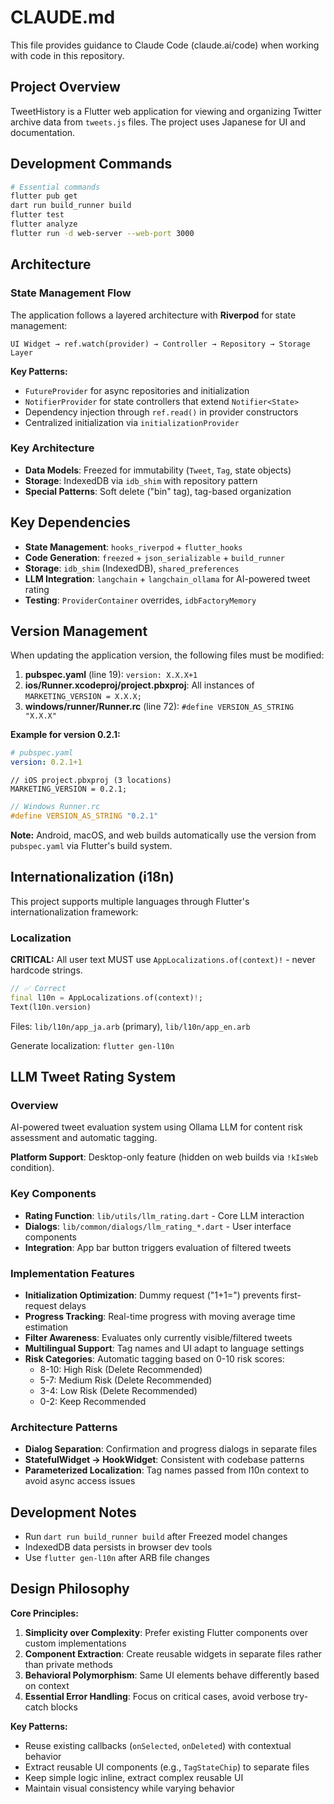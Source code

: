 # CLAUDE.md

This file provides guidance to Claude Code (claude.ai/code) when working with code in this repository.

## Project Overview

TweetHistory is a Flutter web application for viewing and organizing Twitter archive data from `tweets.js` files. The project uses Japanese for UI and documentation.

## Development Commands

```bash
# Essential commands
flutter pub get
dart run build_runner build
flutter test
flutter analyze
flutter run -d web-server --web-port 3000
```

## Architecture

### State Management Flow
The application follows a layered architecture with **Riverpod** for state management:

```
UI Widget → ref.watch(provider) → Controller → Repository → Storage Layer
```

**Key Patterns:**
- `FutureProvider` for async repositories and initialization
- `NotifierProvider` for state controllers that extend `Notifier<State>`
- Dependency injection through `ref.read()` in provider constructors
- Centralized initialization via `initializationProvider`

### Key Architecture
- **Data Models**: Freezed for immutability (`Tweet`, `Tag`, state objects)
- **Storage**: IndexedDB via `idb_shim` with repository pattern
- **Special Patterns**: Soft delete ("bin" tag), tag-based organization

## Key Dependencies
- **State Management**: `hooks_riverpod` + `flutter_hooks`
- **Code Generation**: `freezed` + `json_serializable` + `build_runner`
- **Storage**: `idb_shim` (IndexedDB), `shared_preferences`
- **LLM Integration**: `langchain` + `langchain_ollama` for AI-powered tweet rating
- **Testing**: `ProviderContainer` overrides, `idbFactoryMemory`

## Version Management

When updating the application version, the following files must be modified:

1. **pubspec.yaml** (line 19): `version: X.X.X+1`
2. **ios/Runner.xcodeproj/project.pbxproj**: All instances of `MARKETING_VERSION = X.X.X;`
3. **windows/runner/Runner.rc** (line 72): `#define VERSION_AS_STRING "X.X.X"`

**Example for version 0.2.1:**
```yaml
# pubspec.yaml
version: 0.2.1+1
```

```objc
// iOS project.pbxproj (3 locations)
MARKETING_VERSION = 0.2.1;
```

```c
// Windows Runner.rc
#define VERSION_AS_STRING "0.2.1"
```

**Note:** Android, macOS, and web builds automatically use the version from `pubspec.yaml` via Flutter's build system.

## Internationalization (i18n)

This project supports multiple languages through Flutter's internationalization framework:

### Localization
**CRITICAL:** All user text MUST use `AppLocalizations.of(context)!` - never hardcode strings.

```dart
// ✅ Correct
final l10n = AppLocalizations.of(context)!;
Text(l10n.version)
```

Files: `lib/l10n/app_ja.arb` (primary), `lib/l10n/app_en.arb`

Generate localization: `flutter gen-l10n`

## LLM Tweet Rating System

### Overview
AI-powered tweet evaluation system using Ollama LLM for content risk assessment and automatic tagging.

**Platform Support**: Desktop-only feature (hidden on web builds via `!kIsWeb` condition).

### Key Components
- **Rating Function**: `lib/utils/llm_rating.dart` - Core LLM interaction
- **Dialogs**: `lib/common/dialogs/llm_rating_*.dart` - User interface components
- **Integration**: App bar button triggers evaluation of filtered tweets

### Implementation Features
- **Initialization Optimization**: Dummy request ("1+1=") prevents first-request delays
- **Progress Tracking**: Real-time progress with moving average time estimation
- **Filter Awareness**: Evaluates only currently visible/filtered tweets
- **Multilingual Support**: Tag names and UI adapt to language settings
- **Risk Categories**: Automatic tagging based on 0-10 risk scores:
  - 8-10: High Risk (Delete Recommended)
  - 5-7: Medium Risk (Delete Recommended)
  - 3-4: Low Risk (Delete Recommended)
  - 0-2: Keep Recommended

### Architecture Patterns
- **Dialog Separation**: Confirmation and progress dialogs in separate files
- **StatefulWidget → HookWidget**: Consistent with codebase patterns
- **Parameterized Localization**: Tag names passed from l10n context to avoid async access issues

## Development Notes
- Run `dart run build_runner build` after Freezed model changes
- IndexedDB data persists in browser dev tools
- Use `flutter gen-l10n` after ARB file changes

## Design Philosophy

**Core Principles:**
1. **Simplicity over Complexity**: Prefer existing Flutter components over custom implementations
2. **Component Extraction**: Create reusable widgets in separate files rather than private methods
3. **Behavioral Polymorphism**: Same UI elements behave differently based on context
4. **Essential Error Handling**: Focus on critical cases, avoid verbose try-catch blocks

**Key Patterns:**
- Reuse existing callbacks (`onSelected`, `onDeleted`) with contextual behavior
- Extract reusable UI components (e.g., `TagStateChip`) to separate files
- Keep simple logic inline, extract complex reusable UI
- Maintain visual consistency while varying behavior